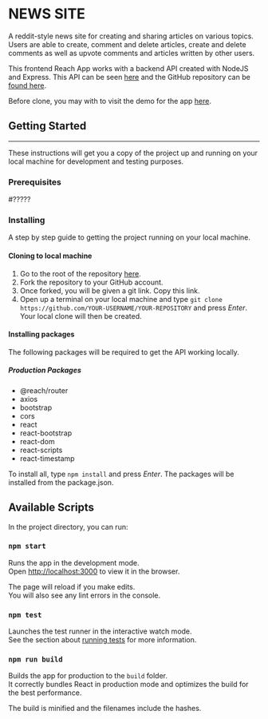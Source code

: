 # NEWS SITE

A reddit-style news site for creating and sharing articles on various topics. Users are able to create, comment and delete articles, create and delete comments as well as upvote comments and articles written by other users. 

This frontend Reach App works with a backend API created with NodeJS and Express. This API can be seen [here](https://msd-news.herokuapp.com/api) and the GitHub repository can be [found here]('https://github.com/infectedByCode/news-site').

Before clone, you may with to visit the demo for the app [here]('www.google.com').

## Getting Started

---

These instructions will get you a copy of the project up and running on your local machine for development and testing purposes.

### Prerequisites

#?????

### Installing

A step by step guide to getting the project running on your local machine.

#### Cloning to local machine

1. Go to the root of the repository [here]('https://github.com/infectedByCode/msd-news-client').
2. Fork the repository to your GitHub account.
3. Once forked, you will be given a git link. Copy this link.
4. Open up a terminal on your local machine and type `git clone https://github.com/YOUR-USERNAME/YOUR-REPOSITORY` and press *Enter*. Your local clone will then be created. 

#### Installing packages

The following packages will be required to get the API working locally. 

##### Production Packages
- @reach/router
- axios
- bootstrap
- cors
- react
- react-bootstrap
- react-dom
- react-scripts
- react-timestamp

To install all, type `npm install` and press *Enter*. The packages will be installed from the package.json.

## Available Scripts

In the project directory, you can run:

### `npm start`

Runs the app in the development mode.<br />
Open [http://localhost:3000](http://localhost:3000) to view it in the browser.

The page will reload if you make edits.<br />
You will also see any lint errors in the console.

### `npm test`

Launches the test runner in the interactive watch mode.<br />
See the section about [running tests](https://facebook.github.io/create-react-app/docs/running-tests) for more information.

### `npm run build`

Builds the app for production to the `build` folder.<br />
It correctly bundles React in production mode and optimizes the build for the best performance.

The build is minified and the filenames include the hashes.